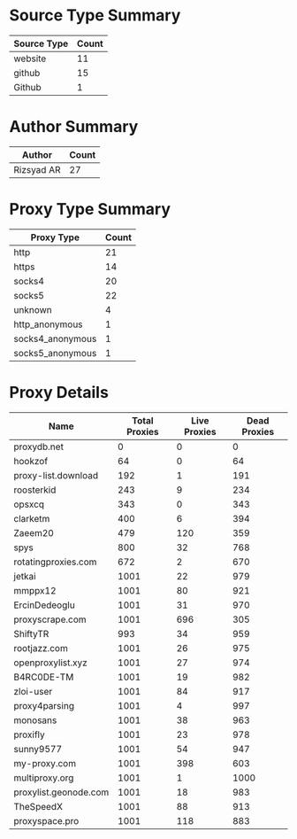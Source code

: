 # Source Type Summary

| Source Type | Count |
|-------------|-------|
| website | 11 |
| github | 15 |
| Github | 1 |


# Author Summary

| Author | Count |
|--------|-------|
| Rizsyad AR | 27 |


# Proxy Type Summary

| Proxy Type | Count |
|------------|-------|
| http | 21 |
| https | 14 |
| socks4 | 20 |
| socks5 | 22 |
| unknown | 4 |
| http_anonymous | 1 |
| socks4_anonymous | 1 |
| socks5_anonymous | 1 |


# Proxy Details

| Name | Total Proxies | Live Proxies | Dead Proxies |
|------|---------------|--------------|---------------|
| proxydb.net | 0 | 0 | 0 |
| hookzof | 64 | 0 | 64 |
| proxy-list.download | 192 | 1 | 191 |
| roosterkid | 243 | 9 | 234 |
| opsxcq | 343 | 0 | 343 |
| clarketm | 400 | 6 | 394 |
| Zaeem20 | 479 | 120 | 359 |
| spys | 800 | 32 | 768 |
| rotatingproxies.com | 672 | 2 | 670 |
| jetkai | 1001 | 22 | 979 |
| mmppx12 | 1001 | 80 | 921 |
| ErcinDedeoglu | 1001 | 31 | 970 |
| proxyscrape.com | 1001 | 696 | 305 |
| ShiftyTR | 993 | 34 | 959 |
| rootjazz.com | 1001 | 26 | 975 |
| openproxylist.xyz | 1001 | 27 | 974 |
| B4RC0DE-TM | 1001 | 19 | 982 |
| zloi-user | 1001 | 84 | 917 |
| proxy4parsing | 1001 | 4 | 997 |
| monosans | 1001 | 38 | 963 |
| proxifly | 1001 | 23 | 978 |
| sunny9577 | 1001 | 54 | 947 |
| my-proxy.com | 1001 | 398 | 603 |
| multiproxy.org | 1001 | 1 | 1000 |
| proxylist.geonode.com | 1001 | 18 | 983 |
| TheSpeedX | 1001 | 88 | 913 |
| proxyspace.pro | 1001 | 118 | 883 |
